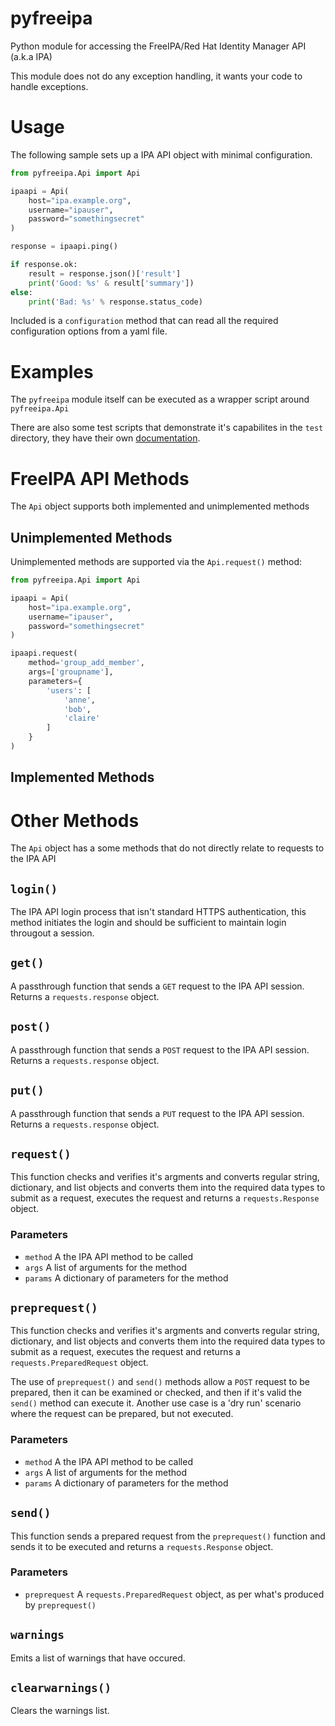 # pyfreeipa

Python module for accessing the FreeIPA/Red Hat Identity Manager API (a.k.a IPA)

This module does not do any exception handling, it wants your code to handle exceptions.

# Usage

The following sample sets up a IPA API object with minimal configuration.

```python
from pyfreeipa.Api import Api

ipaapi = Api(
    host="ipa.example.org",
    username="ipauser",
    password="somethingsecret"
)

response = ipaapi.ping()

if response.ok:
    result = response.json()['result']
    print('Good: %s' & result['summary'])
else:
    print('Bad: %s' % response.status_code)
```

Included is a `configuration` method that can read all the required configuration options from a yaml file.

# Examples

The `pyfreeipa` module itself can be executed as a wrapper script around `pyfreeipa.Api`

There are also some test scripts that demonstrate it's capabilites in the `test` directory, they have their own [documentation](tests/README.md).

# FreeIPA API Methods

The `Api` object supports both implemented and unimplemented methods

## Unimplemented Methods

Unimplemented methods are supported via the `Api.request()` method:

```python
from pyfreeipa.Api import Api

ipaapi = Api(
    host="ipa.example.org",
    username="ipauser",
    password="somethingsecret"
)

ipaapi.request(
    method='group_add_member',
    args=['groupname'],
    parameters={
        'users': [
            'anne',
            'bob',
            'claire'
        ]
    }
)
```


## Implemented Methods

# Other Methods

The `Api` object has a some methods that do not directly relate to requests to the IPA API

## `login()`

The IPA API login process that isn't standard HTTPS authentication, this method initiates the login and should be sufficient to maintain login througout a session.

## `get()`

A passthrough function that sends a `GET` request to the IPA API session. Returns a `requests.response` object.

## `post()`

A passthrough function that sends a `POST` request to the IPA API session. Returns a `requests.response` object.

## `put()`

A passthrough function that sends a `PUT` request to the IPA API session. Returns a `requests.response` object.

## `request()`

This function checks and verifies it's argments and converts regular string, dictionary, and list objects and converts them into the required data types to submit as a request, executes the request and returns a `requests.Response` object.

### Parameters

* `method` A the IPA API method to be called
* `args` A list of arguments for the method
* `params` A dictionary of parameters for the method

## `preprequest()`

This function checks and verifies it's argments and converts regular string, dictionary, and list objects and converts them into the required data types to submit as a request, executes the request and returns a `requests.PreparedRequest` object.

The use of `preprequest()` and `send()` methods allow a `POST` request to be prepared, then it can be examined or checked, and then if it's valid the `send()` method can execute it. Another use case is a 'dry run' scenario where the request can be prepared, but not executed.

### Parameters

* `method` A the IPA API method to be called
* `args` A list of arguments for the method
* `params` A dictionary of parameters for the method

## `send()`

This function sends a prepared request from the `preprequest()` function and sends it to be executed and returns a `requests.Response` object.

### Parameters

* `preprequest` A `requests.PreparedRequest` object, as per what's produced by `preprequest()`

## `warnings`

Emits a list of warnings that have occured.

## `clearwarnings()`

Clears the warnings list.
